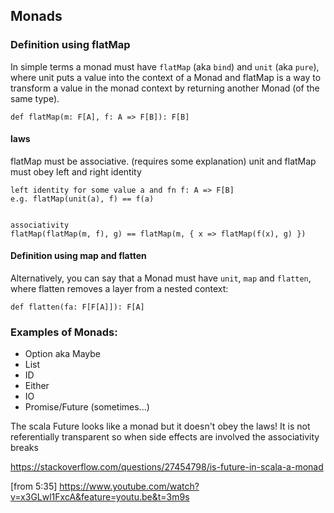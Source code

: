 ## Monads

### Definition using flatMap
In simple terms a monad must have `flatMap` (aka `bind`) and `unit` (aka `pure`), where unit puts a value into the context of a Monad 
and flatMap is a way to transform a value in the monad context by returning another Monad (of the same type).

    def flatMap(m: F[A], f: A => F[B]): F[B]

#### laws
flatMap must be associative. (requires some explanation)
unit and flatMap must obey left and right identity 

    left identity for some value a and fn f: A => F[B]
    e.g. flatMap(unit(a), f) == f(a)  


    associativity
    flatMap(flatMap(m, f), g) == flatMap(m, { x => flatMap(f(x), g) })

#### Definition using map and flatten
Alternatively, you can say that a Monad must have `unit`, `map` and `flatten`, where flatten removes a layer from a nested context:

    def flatten(fa: F[F[A]]): F[A]

### Examples of Monads:

- Option aka Maybe
- List
- ID
- Either
- IO
- Promise/Future (sometimes...)

The scala Future looks like a monad but it doesn't obey the laws! 
It is not referentially transparent so when side effects are involved the associativity breaks

https://stackoverflow.com/questions/27454798/is-future-in-scala-a-monad

[from 5:35]
https://www.youtube.com/watch?v=x3GLwl1FxcA&feature=youtu.be&t=3m9s
